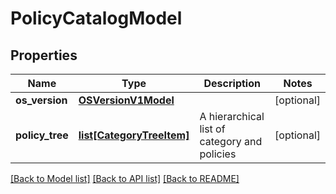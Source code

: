 # PolicyCatalogModel

## Properties
Name | Type | Description | Notes
------------ | ------------- | ------------- | -------------
**os_version** | [**OSVersionV1Model**](OSVersionV1Model.md) |  | [optional] 
**policy_tree** | [**list[CategoryTreeItem]**](CategoryTreeItem.md) | A hierarchical list of category and policies | [optional] 

[[Back to Model list]](../README.md#documentation-for-models) [[Back to API list]](../README.md#documentation-for-api-endpoints) [[Back to README]](../README.md)


